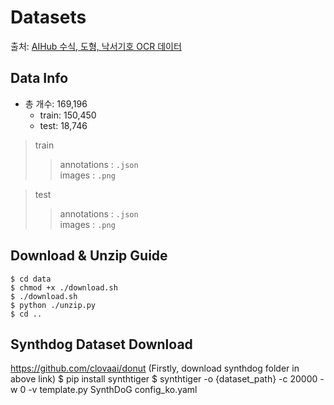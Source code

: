 # Datasets
출처: [AIHub 수식, 도형, 낙서기호 OCR 데이터](https://www.aihub.or.kr/aihubdata/data/view.do?currMenu=115&topMenu=100&dataSetSn=479)

## Data Info
- 총 개수: 169,196
    - train: 150,450
    - test: 18,746
> train
>> annotations : `.json` \
>> images : `.png`

> test
>> annotations : `.json` \
>> images : `.png`

## Download & Unzip Guide
```
$ cd data
$ chmod +x ./download.sh
$ ./download.sh
$ python ./unzip.py
$ cd ..
```

## Synthdog Dataset Download
https://github.com/clovaai/donut
(Firstly, download synthdog folder in above link)
$ pip install synthtiger
$ synthtiger -o {dataset_path} -c 20000 -w 0 -v template.py SynthDoG config_ko.yaml
